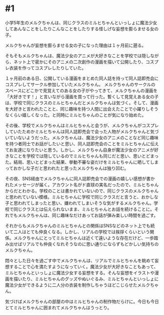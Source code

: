 # #1
小学5年生のメルクちゃんは、同じクラスのミルヒちゃんといっしょに魔法少女してあんなことをしたりこんなことをしたりする怪しげな妄想を膨らませる女の子。

メルクちゃんが妄想を膨らませる女の子になった理由は１ヶ月前に遡る。

そもそもメルクちゃんは、魔法少女のアニメが大好きなことを学校では隠しながら、ネット上で密かにそのアニメの二次創作の漫画を描いて公開したり、コスプレ衣装を作ってコスプレしたりしていた。

１ヶ月前のある日、公開している漫画をまとめた同人誌を持って同人誌即売会にコスプレしてサークル参加していたメルクちゃん。
メルクちゃんのサークルのスペースにどこかで見覚えてのある女の子がやってきて、メルクちゃんの漫画を「大好きです！」と言いながら漫画を買って行った。暫くして見覚えある女の子は、学校で同じクラスのミルヒちゃんだとメルクちゃんは気づく。そして、漫画を大好きと言われたことと、同じ趣味を持つ人間に出会えたことで小躍りしそうなくらい嬉しくなった。と同時にミルヒちゃんのことが気になり始めた。

その後、学校でメルクちゃんはミルヒちゃんと会うが、メルクちゃんがコスプレしていたためかミルヒちゃんは同人誌即売会で会った人物がメルクちゃんと気づいていないようだった。メルクちゃんは、魔法少女のアニメのことなど同じ趣味を持つ者同士でお話がしたいと思い、同人誌即売会のことをミルヒちゃんに伝えてお友達になりたいと思う。しかし、メルクちゃん自身が魔法少女のアニメが好きなことを学校では隠しているのでミルヒちゃんも同じだと思い、思いとどまった。結局、思いとどまった結果、挙動不審な姿だけをミルヒちゃんに晒してしまっておかしな子だと思われたと思ったメルクちゃんは独り凹む。

その夜、SNS経由でメルクちゃんに同人誌即売会での漫画の嬉しい感想が書かれたメッセージが届く。アカウント名がド直球の実名だったので、ミルヒちゃんからだとわかる。学校のことは書かれていないので、同じクラスのメルクちゃんと思われていない模様。ミルヒちゃんに学校で同じクラスだと言うと、おかしな子と思われてしまったと思い、嫌われてしまいそうな気がするメルクちゃん。学校で同じクラスとは伝えられないまま、ミルヒちゃんとお話を続けることに。それでもメルクちゃんは、同じ趣味なだけあってお話が弾み楽しい時間を過ごす。

それからもメルクちゃんのミルヒちゃんとの関係はSNSなどのネット上でも続いて二人はとても仲良くなる。しかし、リアルの学校では挨拶くらいという関係。メルクちゃんにとってミルヒちゃんは近くて遠いような存在だけど、一歩踏み出せばリアルでも仲良くなれそうなのに思い通りにならずもどかしい気持ちのメルクちゃん。

悶々とした日々を過ごす中でメルクちゃんは、リアルでミルヒちゃんを眺めて妄想することで心を満たすようになっていく。魔法少女が大好きなこともあって、ミルヒちゃんといっしょに魔法少女する妄想をする。そんな妄想をイラストや漫画を描いたり、ミルヒちゃんのグッズやぬいぐるみ、ミルヒちゃんといっしょに魔法少女ができるように二人分の衣装を制作しちゃうほどこじらせたメルクちゃん。

気づけばメルクちゃんの部屋の中はミルヒちゃんの制作物だらけに。今日も今日とてミルヒちゃんに囲まれてメルクちゃんはうっとり。
